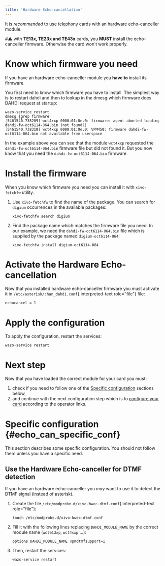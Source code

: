 ```yaml
---
title: 'Hardware Echo-cancellation'
---
```


It is *recommended* to use telephony cards with an hardware
echo-canceller module.

#:warning: with **TE13x, TE23x and TE43x** cards, you **MUST** install the
echo-canceller firmware. Otherwise the card won\'t work properly.

Know which firmware you need
============================

If you have an hardware echo-canceller module you **have to** install
its firmware.

You first need to know which firmware you have to install. The simplest
way is to restart dahdi and then to lookup in the dmesg which firmware
does DAHDI request at startup:

    wazo-service restart
    dmesg |grep firmware
    [5461540.738209] wct4xxp 0000:01:0e.0: firmware: agent aborted loading dahdi-fw-oct6114-064.bin (not found?)
    [5461540.738310] wct4xxp 0000:01:0e.0: VPM450: firmware dahdi-fw-oct6114-064.bin not available from userspace

In the example above you can see that the module `wct4xxp` requested the
`dahdi-fw-oct6114-064.bin` firmware file but did not found it. But you
now know that you need the `dahdi-fw-oct6114-064.bin` firmware.

Install the firmware
====================

When you know which firmware you need you can install it with
`xivo-fetchfw` utility.

1.  Use `xivo-fetchfw` to find the name of the package. You can search
    for `digium` occurrences in the available packages:

        xivo-fetchfw search digium

2.  Find the package name which matches the firmware file you need. In
    our example, we need the `dahdi-fw-oct6114-064.bin` file which is
    supplied by the package named `digium-oct6114-064`:

        xivo-fetchfw install digium-oct6114-064

Activate the Hardware Echo-cancellation
=======================================

Now that you installed hardware echo-canceller firmware you must
activate it in `/etc/asterisk/chan_dahdi.conf`{.interpreted-text role="file"} file:

    echocancel = 1

Apply the configuration
=======================

To apply the configuration, restart the services:

    wazo-service restart

Next step
=========

Now that you have loaded the correct module for your card you must:

1.  check if you need to follow one of the
    [Specific configuration](/uc-doc/administration/hardware/echo_canceller#echo_can_specific_conf) sections
    below,
2.  and continue with the next configuration step which is to
    [configure your card](/uc-doc/administration/hardware/card_configuration) according to the operator links.

Specific configuration {#echo_can_specific_conf}
======================

This section describes some specific configuration. You should not
follow them unless you have a specific need.

Use the Hardware Echo-canceller for DTMF detection
--------------------------------------------------

If you have an hardware echo-canceller you *may* want to use it to
detect the DTMF signal (instead of asterisk).

1.  Create the file
    `/etc/modprobe.d/xivo-hwec-dtmf.conf`{.interpreted-text
    role="file"}:

        touch /etc/modprobe.d/xivo-hwec-dtmf.conf

2.  Fill it with the following lines replacing `DAHDI_MODULE_NAME` by
    the correct module name (`wcte13xp`, `wct4xxp` \...):

        options DAHDI_MODULE_NAME vpmdtmfsupport=1

3.  Then, restart the services:

        wazo-service restart
